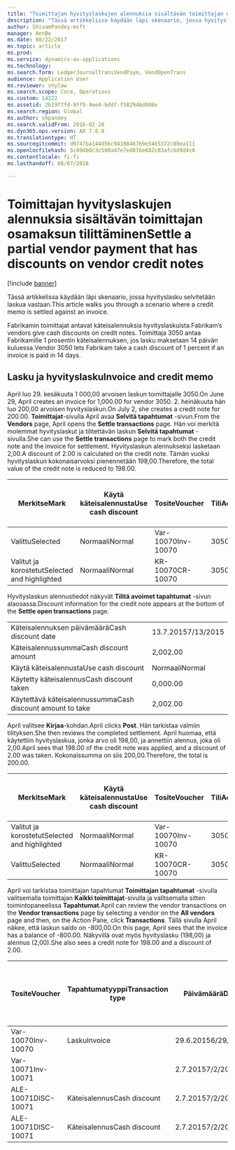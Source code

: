 ```yaml
---
title: "Toimittajan hyvityslaskujen alennuksia sisältävän toimittajan osamaksun tilittäminen"
description: "Tässä artikkelissa käydään läpi skenaario, jossa hyvityslasku selvitetään laskua vastaan."
author: ShivamPandey-msft
manager: AnnBe
ms.date: 08/22/2017
ms.topic: article
ms.prod: 
ms.service: dynamics-ax-applications
ms.technology: 
ms.search.form: LedgerJournalTransVendPaym, VendOpenTrans
audience: Application User
ms.reviewer: shylaw
ms.search.scope: Core, Operations
ms.custom: 14222
ms.assetid: 2b19f7fd-9ff9-4ee4-bddf-f582946d008e
ms.search.region: Global
ms.author: shpandey
ms.search.validFrom: 2016-02-28
ms.dyn365.ops.version: AX 7.0.0
ms.translationtype: HT
ms.sourcegitcommit: d9747ba144d56c9410846769e5465372c89ea111
ms.openlocfilehash: 5c094b0c3c580a47e7ed876e682c83afc6d9d4c6
ms.contentlocale: fi-fi
ms.lasthandoff: 08/07/2018

---
```


# <a name="settle-a-partial-vendor-payment-that-has-discounts-on-vendor-credit-notes"></a><span data-ttu-id="a2e76-103">Toimittajan hyvityslaskujen alennuksia sisältävän toimittajan osamaksun tilittäminen</span><span class="sxs-lookup"><span data-stu-id="a2e76-103">Settle a partial vendor payment that has discounts on vendor credit notes</span></span>

[!include [banner](../includes/banner.md)]

<span data-ttu-id="a2e76-104">Tässä artikkelissa käydään läpi skenaario, jossa hyvityslasku selvitetään laskua vastaan.</span><span class="sxs-lookup"><span data-stu-id="a2e76-104">This article walks you through a scenario where a credit memo is settled against an invoice.</span></span>

<span data-ttu-id="a2e76-105">Fabrikamin toimittajat antavat käteisalennuksia hyvityslaskuista.</span><span class="sxs-lookup"><span data-stu-id="a2e76-105">Fabrikam’s vendors give cash discounts on credit notes.</span></span> <span data-ttu-id="a2e76-106">Toimittaja 3050 antaa Fabrikamille 1 prosentin käteisalennuksen, jos lasku maksetaan 14 päivän kuluessa.</span><span class="sxs-lookup"><span data-stu-id="a2e76-106">Vendor 3050 lets Fabrikam take a cash discount of 1 percent if an invoice is paid in 14 days.</span></span>

## <a name="invoice-and-credit-memo"></a><span data-ttu-id="a2e76-107">Lasku ja hyvityslasku</span><span class="sxs-lookup"><span data-stu-id="a2e76-107">Invoice and credit memo</span></span>
<span data-ttu-id="a2e76-108">April luo 29. kesäkuuta 1 000,00 arvoisen laskun toimittajalle 3050.</span><span class="sxs-lookup"><span data-stu-id="a2e76-108">On June 29, April creates an invoice for 1,000.00 for vendor 3050.</span></span> <span data-ttu-id="a2e76-109">2. heinäkuuta hän luo 200,00 arvoisen hyvityslaskun.</span><span class="sxs-lookup"><span data-stu-id="a2e76-109">On July 2, she creates a credit note for 200.00.</span></span> <span data-ttu-id="a2e76-110">**Toimittajat**-sivulla April avaa **Selvitä tapahtumat** -sivun.</span><span class="sxs-lookup"><span data-stu-id="a2e76-110">From the **Vendors** page, April opens the **Settle transactions** page.</span></span> <span data-ttu-id="a2e76-111">Hän voi merkitä molemmat hyvityslaskut ja tilitettävän laskun **Selvitä tapahtumat** -sivulla.</span><span class="sxs-lookup"><span data-stu-id="a2e76-111">She can use the **Settle transactions** page to mark both the credit note and the invoice for settlement.</span></span> <span data-ttu-id="a2e76-112">Hyvityslaskun alennukseksi lasketaan 2,00.</span><span class="sxs-lookup"><span data-stu-id="a2e76-112">A discount of 2.00 is calculated on the credit note.</span></span> <span data-ttu-id="a2e76-113">Tämän vuoksi hyvityslaskun kokonaisarvoksi pienennetään 198,00.</span><span class="sxs-lookup"><span data-stu-id="a2e76-113">Therefore, the total value of the credit note is reduced to 198.00.</span></span>

| <span data-ttu-id="a2e76-114">Merkitse</span><span class="sxs-lookup"><span data-stu-id="a2e76-114">Mark</span></span>                     | <span data-ttu-id="a2e76-115">Käytä käteisalennusta</span><span class="sxs-lookup"><span data-stu-id="a2e76-115">Use cash discount</span></span> | <span data-ttu-id="a2e76-116">Tosite</span><span class="sxs-lookup"><span data-stu-id="a2e76-116">Voucher</span></span>   | <span data-ttu-id="a2e76-117">Tili</span><span class="sxs-lookup"><span data-stu-id="a2e76-117">Account</span></span> | <span data-ttu-id="a2e76-118">Päivämäärä</span><span class="sxs-lookup"><span data-stu-id="a2e76-118">Date</span></span>      | <span data-ttu-id="a2e76-119">Eräpäivä</span><span class="sxs-lookup"><span data-stu-id="a2e76-119">Due date</span></span>  | <span data-ttu-id="a2e76-120">Lasku</span><span class="sxs-lookup"><span data-stu-id="a2e76-120">Invoice</span></span> | <span data-ttu-id="a2e76-121">Summa tapahtuman valuuttana</span><span class="sxs-lookup"><span data-stu-id="a2e76-121">Amount in transaction currency</span></span> | <span data-ttu-id="a2e76-122">Valuutta</span><span class="sxs-lookup"><span data-stu-id="a2e76-122">Currency</span></span> | <span data-ttu-id="a2e76-123">Täsmäytettävä summa</span><span class="sxs-lookup"><span data-stu-id="a2e76-123">Amount to settle</span></span> |
|--------------------------|-------------------|-----------|---------|-----------|-----------|---------|--------------------------------|----------|------------------|
| <span data-ttu-id="a2e76-124">Valittu</span><span class="sxs-lookup"><span data-stu-id="a2e76-124">Selected</span></span>                 | <span data-ttu-id="a2e76-125">Normaali</span><span class="sxs-lookup"><span data-stu-id="a2e76-125">Normal</span></span>            | <span data-ttu-id="a2e76-126">Var-10070</span><span class="sxs-lookup"><span data-stu-id="a2e76-126">Inv-10070</span></span> | <span data-ttu-id="a2e76-127">3050</span><span class="sxs-lookup"><span data-stu-id="a2e76-127">3050</span></span>    | <span data-ttu-id="a2e76-128">29.6.2015</span><span class="sxs-lookup"><span data-stu-id="a2e76-128">6/29/2015</span></span> | <span data-ttu-id="a2e76-129">29.7.2015</span><span class="sxs-lookup"><span data-stu-id="a2e76-129">7/29/2015</span></span> | <span data-ttu-id="a2e76-130">10070</span><span class="sxs-lookup"><span data-stu-id="a2e76-130">10070</span></span>   | <span data-ttu-id="a2e76-131">-1 000,00</span><span class="sxs-lookup"><span data-stu-id="a2e76-131">-1,000.00</span></span>                      | <span data-ttu-id="a2e76-132">USD</span><span class="sxs-lookup"><span data-stu-id="a2e76-132">USD</span></span>      | <span data-ttu-id="a2e76-133">-990,00</span><span class="sxs-lookup"><span data-stu-id="a2e76-133">-990.00</span></span>          |
| <span data-ttu-id="a2e76-134">Valitut ja korostetut</span><span class="sxs-lookup"><span data-stu-id="a2e76-134">Selected and highlighted</span></span> | <span data-ttu-id="a2e76-135">Normaali</span><span class="sxs-lookup"><span data-stu-id="a2e76-135">Normal</span></span>            | <span data-ttu-id="a2e76-136">KR-10070</span><span class="sxs-lookup"><span data-stu-id="a2e76-136">CR-10070</span></span>  | <span data-ttu-id="a2e76-137">3050</span><span class="sxs-lookup"><span data-stu-id="a2e76-137">3050</span></span>    | <span data-ttu-id="a2e76-138">2.7.2015</span><span class="sxs-lookup"><span data-stu-id="a2e76-138">7/2/2015</span></span>  | <span data-ttu-id="a2e76-139">29.7.2015</span><span class="sxs-lookup"><span data-stu-id="a2e76-139">7/29/2015</span></span> |         | <span data-ttu-id="a2e76-140">200,00</span><span class="sxs-lookup"><span data-stu-id="a2e76-140">200.00</span></span>                         | <span data-ttu-id="a2e76-141">USD</span><span class="sxs-lookup"><span data-stu-id="a2e76-141">USD</span></span>      | <span data-ttu-id="a2e76-142">198,00</span><span class="sxs-lookup"><span data-stu-id="a2e76-142">198.00</span></span>           |

<span data-ttu-id="a2e76-143">Hyvityslaskun alennustiedot näkyvät **Tilitä avoimet tapahtumat** -sivun alaosassa.</span><span class="sxs-lookup"><span data-stu-id="a2e76-143">Discount information for the credit note appears at the bottom of the **Settle open transactions** page.</span></span>

|                              |           |
|------------------------------|-----------|
| <span data-ttu-id="a2e76-144">Käteisalennuksen päivämäärä</span><span class="sxs-lookup"><span data-stu-id="a2e76-144">Cash discount date</span></span>           | <span data-ttu-id="a2e76-145">13.7.2015</span><span class="sxs-lookup"><span data-stu-id="a2e76-145">7/13/2015</span></span> |
| <span data-ttu-id="a2e76-146">Käteisalennussumma</span><span class="sxs-lookup"><span data-stu-id="a2e76-146">Cash discount amount</span></span>         | <span data-ttu-id="a2e76-147">2,00</span><span class="sxs-lookup"><span data-stu-id="a2e76-147">2.00</span></span>      |
| <span data-ttu-id="a2e76-148">Käytä käteisalennusta</span><span class="sxs-lookup"><span data-stu-id="a2e76-148">Use cash discount</span></span>            | <span data-ttu-id="a2e76-149">Normaali</span><span class="sxs-lookup"><span data-stu-id="a2e76-149">Normal</span></span>    |
| <span data-ttu-id="a2e76-150">Käytetty käteisalennus</span><span class="sxs-lookup"><span data-stu-id="a2e76-150">Cash discount taken</span></span>          | <span data-ttu-id="a2e76-151">0,00</span><span class="sxs-lookup"><span data-stu-id="a2e76-151">0.00</span></span>      |
| <span data-ttu-id="a2e76-152">Käytettävä käteisalennussumma</span><span class="sxs-lookup"><span data-stu-id="a2e76-152">Cash discount amount to take</span></span> | <span data-ttu-id="a2e76-153">2,00</span><span class="sxs-lookup"><span data-stu-id="a2e76-153">2.00</span></span>      |

<span data-ttu-id="a2e76-154">April valitsee **Kirjaa**-kohdan.</span><span class="sxs-lookup"><span data-stu-id="a2e76-154">April clicks **Post**.</span></span> <span data-ttu-id="a2e76-155">Hän tarkistaa valmiin tilityksen.</span><span class="sxs-lookup"><span data-stu-id="a2e76-155">She then reviews the completed settlement.</span></span> <span data-ttu-id="a2e76-156">April huomaa, että käytettiin hyvityslaskua, jonka arvo oli 198,00, ja annettiin alennus, joka oli 2,00.</span><span class="sxs-lookup"><span data-stu-id="a2e76-156">April sees that 198.00 of the credit note was applied, and a discount of 2.00 was taken.</span></span> <span data-ttu-id="a2e76-157">Kokonaissumma on siis 200,00.</span><span class="sxs-lookup"><span data-stu-id="a2e76-157">Therefore, the total is 200.00.</span></span>

| <span data-ttu-id="a2e76-158">Merkitse</span><span class="sxs-lookup"><span data-stu-id="a2e76-158">Mark</span></span>                     | <span data-ttu-id="a2e76-159">Käytä käteisalennusta</span><span class="sxs-lookup"><span data-stu-id="a2e76-159">Use cash discount</span></span> | <span data-ttu-id="a2e76-160">Tosite</span><span class="sxs-lookup"><span data-stu-id="a2e76-160">Voucher</span></span>   | <span data-ttu-id="a2e76-161">Tili</span><span class="sxs-lookup"><span data-stu-id="a2e76-161">Account</span></span> | <span data-ttu-id="a2e76-162">Päivämäärä</span><span class="sxs-lookup"><span data-stu-id="a2e76-162">Date</span></span>      | <span data-ttu-id="a2e76-163">Eräpäivä</span><span class="sxs-lookup"><span data-stu-id="a2e76-163">Due date</span></span>  | <span data-ttu-id="a2e76-164">Lasku</span><span class="sxs-lookup"><span data-stu-id="a2e76-164">Invoice</span></span>  | <span data-ttu-id="a2e76-165">Summa tapahtuman valuuttana</span><span class="sxs-lookup"><span data-stu-id="a2e76-165">Amount in transaction currency</span></span> | <span data-ttu-id="a2e76-166">Valuutta</span><span class="sxs-lookup"><span data-stu-id="a2e76-166">Currency</span></span> | <span data-ttu-id="a2e76-167">Täsmäytettävä summa</span><span class="sxs-lookup"><span data-stu-id="a2e76-167">Amount to settle</span></span> |
|--------------------------|-------------------|-----------|---------|-----------|-----------|----------|--------------------------------|----------|------------------|
| <span data-ttu-id="a2e76-168">Valitut ja korostetut</span><span class="sxs-lookup"><span data-stu-id="a2e76-168">Selected and highlighted</span></span> | <span data-ttu-id="a2e76-169">Normaali</span><span class="sxs-lookup"><span data-stu-id="a2e76-169">Normal</span></span>            | <span data-ttu-id="a2e76-170">Var-10070</span><span class="sxs-lookup"><span data-stu-id="a2e76-170">Inv-10070</span></span> | <span data-ttu-id="a2e76-171">3050</span><span class="sxs-lookup"><span data-stu-id="a2e76-171">3050</span></span>    | <span data-ttu-id="a2e76-172">29.6.2015</span><span class="sxs-lookup"><span data-stu-id="a2e76-172">6/29/2015</span></span> | <span data-ttu-id="a2e76-173">29.7.2015</span><span class="sxs-lookup"><span data-stu-id="a2e76-173">7/29/2015</span></span> | <span data-ttu-id="a2e76-174">10070</span><span class="sxs-lookup"><span data-stu-id="a2e76-174">10070</span></span>    | <span data-ttu-id="a2e76-175">-1 000,00</span><span class="sxs-lookup"><span data-stu-id="a2e76-175">-1,000.00</span></span>                      | <span data-ttu-id="a2e76-176">USD</span><span class="sxs-lookup"><span data-stu-id="a2e76-176">USD</span></span>      | <span data-ttu-id="a2e76-177">-200,00</span><span class="sxs-lookup"><span data-stu-id="a2e76-177">-200.00</span></span>          |
| <span data-ttu-id="a2e76-178">Valittu</span><span class="sxs-lookup"><span data-stu-id="a2e76-178">Selected</span></span>                 | <span data-ttu-id="a2e76-179">Normaali</span><span class="sxs-lookup"><span data-stu-id="a2e76-179">Normal</span></span>            | <span data-ttu-id="a2e76-180">KR-10070</span><span class="sxs-lookup"><span data-stu-id="a2e76-180">CR-10070</span></span>  | <span data-ttu-id="a2e76-181">3050</span><span class="sxs-lookup"><span data-stu-id="a2e76-181">3050</span></span>    | <span data-ttu-id="a2e76-182">2.7.2015</span><span class="sxs-lookup"><span data-stu-id="a2e76-182">7/2/2015</span></span>  | <span data-ttu-id="a2e76-183">29.7.2015</span><span class="sxs-lookup"><span data-stu-id="a2e76-183">7/29/2015</span></span> | <span data-ttu-id="a2e76-184">KR-10070</span><span class="sxs-lookup"><span data-stu-id="a2e76-184">CR-10070</span></span> | <span data-ttu-id="a2e76-185">200,00</span><span class="sxs-lookup"><span data-stu-id="a2e76-185">200.00</span></span>                         | <span data-ttu-id="a2e76-186">USD</span><span class="sxs-lookup"><span data-stu-id="a2e76-186">USD</span></span>      | <span data-ttu-id="a2e76-187">198,00</span><span class="sxs-lookup"><span data-stu-id="a2e76-187">198.00</span></span>           |

<span data-ttu-id="a2e76-188">April voi tarkistaa toimittajan tapahtumat **Toimittajan tapahtumat** -sivulla valitsemalla toimittajan **Kaikki toimittajat**-sivulla ja valitsemalla sitten toimintopaneelissa **Tapahtumat**.</span><span class="sxs-lookup"><span data-stu-id="a2e76-188">April can review the vendor transactions on the **Vendor transactions** page by selecting a vendor on the **All vendors** page and then, on the Action Pane, click **Transactions**.</span></span> <span data-ttu-id="a2e76-189">Tällä sivulla April näkee, että laskun saldo on -800,00.</span><span class="sxs-lookup"><span data-stu-id="a2e76-189">On this page, April sees that the invoice has a balance of -800.00.</span></span> <span data-ttu-id="a2e76-190">Näkyvillä ovat myös hyvityslasku (198,00) ja alennus (2,00).</span><span class="sxs-lookup"><span data-stu-id="a2e76-190">She also sees a credit note for 198.00 and a discount of 2.00.</span></span>

| <span data-ttu-id="a2e76-191">Tosite</span><span class="sxs-lookup"><span data-stu-id="a2e76-191">Voucher</span></span>    | <span data-ttu-id="a2e76-192">Tapahtumatyyppi</span><span class="sxs-lookup"><span data-stu-id="a2e76-192">Transaction type</span></span> | <span data-ttu-id="a2e76-193">Päivämäärä</span><span class="sxs-lookup"><span data-stu-id="a2e76-193">Date</span></span>      | <span data-ttu-id="a2e76-194">Lasku</span><span class="sxs-lookup"><span data-stu-id="a2e76-194">Invoice</span></span> | <span data-ttu-id="a2e76-195">Summa tapahtuman valuuttana debet</span><span class="sxs-lookup"><span data-stu-id="a2e76-195">Amount in transaction currency debit</span></span> | <span data-ttu-id="a2e76-196">Summa tapahtuman valuuttana kredit</span><span class="sxs-lookup"><span data-stu-id="a2e76-196">Amount in transaction currency credit</span></span> | <span data-ttu-id="a2e76-197">Saldo</span><span class="sxs-lookup"><span data-stu-id="a2e76-197">Balance</span></span> | <span data-ttu-id="a2e76-198">Valuutta</span><span class="sxs-lookup"><span data-stu-id="a2e76-198">Currency</span></span> |
|------------|------------------|-----------|---------|--------------------------------------|---------------------------------------|---------|----------|
| <span data-ttu-id="a2e76-199">Var-10070</span><span class="sxs-lookup"><span data-stu-id="a2e76-199">Inv-10070</span></span>  | <span data-ttu-id="a2e76-200">Lasku</span><span class="sxs-lookup"><span data-stu-id="a2e76-200">Invoice</span></span>          | <span data-ttu-id="a2e76-201">29.6.2015</span><span class="sxs-lookup"><span data-stu-id="a2e76-201">6/29/2015</span></span> | <span data-ttu-id="a2e76-202">10070</span><span class="sxs-lookup"><span data-stu-id="a2e76-202">10070</span></span>   |                                      | <span data-ttu-id="a2e76-203">1 000,00</span><span class="sxs-lookup"><span data-stu-id="a2e76-203">1,000.00</span></span>                              | <span data-ttu-id="a2e76-204">-800,00</span><span class="sxs-lookup"><span data-stu-id="a2e76-204">-800.00</span></span> | <span data-ttu-id="a2e76-205">USD</span><span class="sxs-lookup"><span data-stu-id="a2e76-205">USD</span></span>      |
| <span data-ttu-id="a2e76-206">Var-10071</span><span class="sxs-lookup"><span data-stu-id="a2e76-206">Inv-10071</span></span>  |                  | <span data-ttu-id="a2e76-207">2.7.2015</span><span class="sxs-lookup"><span data-stu-id="a2e76-207">7/2/2015</span></span>  | <span data-ttu-id="a2e76-208">CR10071</span><span class="sxs-lookup"><span data-stu-id="a2e76-208">CR10071</span></span> | <span data-ttu-id="a2e76-209">200,00</span><span class="sxs-lookup"><span data-stu-id="a2e76-209">200.00</span></span>                               |                                       | <span data-ttu-id="a2e76-210">0,00</span><span class="sxs-lookup"><span data-stu-id="a2e76-210">0.00</span></span>    | <span data-ttu-id="a2e76-211">USD</span><span class="sxs-lookup"><span data-stu-id="a2e76-211">USD</span></span>      |
| <span data-ttu-id="a2e76-212">ALE-10071</span><span class="sxs-lookup"><span data-stu-id="a2e76-212">DISC-10071</span></span> |  <span data-ttu-id="a2e76-213">Käteisalennus</span><span class="sxs-lookup"><span data-stu-id="a2e76-213">Cash discount</span></span>   | <span data-ttu-id="a2e76-214">2.7.2015</span><span class="sxs-lookup"><span data-stu-id="a2e76-214">7/2/2015</span></span>  |         | <span data-ttu-id="a2e76-215">2,00</span><span class="sxs-lookup"><span data-stu-id="a2e76-215">2.00</span></span>                                 |                                       | <span data-ttu-id="a2e76-216">0,00</span><span class="sxs-lookup"><span data-stu-id="a2e76-216">0.00</span></span>    | <span data-ttu-id="a2e76-217">USD</span><span class="sxs-lookup"><span data-stu-id="a2e76-217">USD</span></span>      |
| <span data-ttu-id="a2e76-218">ALE-10071</span><span class="sxs-lookup"><span data-stu-id="a2e76-218">DISC-10071</span></span> |  <span data-ttu-id="a2e76-219">Käteisalennus</span><span class="sxs-lookup"><span data-stu-id="a2e76-219">Cash discount</span></span>   | <span data-ttu-id="a2e76-220">2.7.2015</span><span class="sxs-lookup"><span data-stu-id="a2e76-220">7/2/2015</span></span>  |         |                                      | <span data-ttu-id="a2e76-221">2,00</span><span class="sxs-lookup"><span data-stu-id="a2e76-221">2.00</span></span>                                  | <span data-ttu-id="a2e76-222">0,00</span><span class="sxs-lookup"><span data-stu-id="a2e76-222">0.00</span></span>    | <span data-ttu-id="a2e76-223">USD</span><span class="sxs-lookup"><span data-stu-id="a2e76-223">USD</span></span>      |






